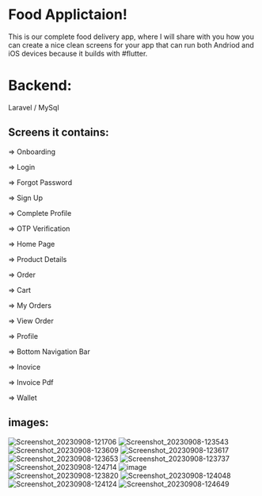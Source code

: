 # Food Applictaion!

This is our complete food delivery app, where I will share with you how you can create a nice clean screens for your app that can run both Andriod and iOS devices because it builds with #flutter.

# Backend:
Laravel / MySql

## Screens it contains:

=> Onboarding

=> Login

=> Forgot Password

=> Sign Up

=> Complete Profile

=> OTP Verification

=> Home Page

=> Product Details

=> Order

=> Cart

=> My Orders

=> View Order

=> Profile

=> Bottom Navigation Bar

=> Inovice

=> Invoice Pdf

=> Wallet




## images:
![Screenshot_20230908-121706](https://github.com/Afaq0456/Cafeteria-Application/assets/54826698/7eab0a2c-cbc5-4cd0-ba70-d2259009f7e9)
![Screenshot_20230908-123543](https://github.com/Afaq0456/Cafeteria-Application/assets/54826698/64198a70-8595-4b70-81ba-727aa8e0e910)
![Screenshot_20230908-123609](https://github.com/Afaq0456/Cafeteria-Application/assets/54826698/63a20d88-4b2c-41ee-b513-1f9bd52de023)
![Screenshot_20230908-123617](https://github.com/Afaq0456/Cafeteria-Application/assets/54826698/67812e90-f1ce-4074-b016-2fa054308998)
![Screenshot_20230908-123653](https://github.com/Afaq0456/Cafeteria-Application/assets/54826698/0434f912-14f0-45bb-9251-b4c3e839af1d)
![Screenshot_20230908-123737](https://github.com/Afaq0456/Cafeteria-Application/assets/54826698/68eeec2a-6507-4501-b3b3-3974d6d2107f)
![Screenshot_20230908-124714](https://github.com/Afaq0456/Cafeteria-Application/assets/54826698/9aa17899-46cb-4200-b10f-7ea77a0d3d4f)
![image](https://github.com/Afaq0456/Cafeteria-Application/assets/54826698/4f84d23a-c8ba-4ef4-9975-3bc7c210c9ae)
![Screenshot_20230908-123820](https://github.com/Afaq0456/Cafeteria-Application/assets/54826698/2d6d1a37-dad6-422f-b240-5fd3fcc7d503)
![Screenshot_20230908-124048](https://github.com/Afaq0456/Cafeteria-Application/assets/54826698/4b239d83-755c-4a5c-b182-932e52704038)
![Screenshot_20230908-124124](https://github.com/Afaq0456/Cafeteria-Application/assets/54826698/6bb0b8fc-f17b-4f30-bfc4-699eeb2f762e)
![Screenshot_20230908-124649](https://github.com/Afaq0456/Cafeteria-Application/assets/54826698/018ed959-88b0-4071-a2f0-1fb572f33349)

